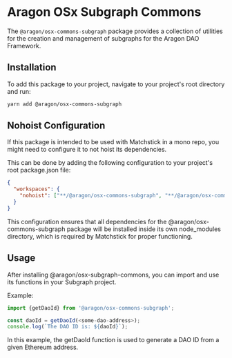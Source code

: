 # Aragon OSx Subgraph Commons

The `@aragon/osx-commons-subgraph` package provides a collection of utilities for the creation and management of subgraphs for the Aragon DAO Framework.

## Installation

To add this package to your project, navigate to your project's root directory and run:

```bash
yarn add @aragon/osx-commons-subgraph
```

## Nohoist Configuration

If this package is intended to be used with Matchstick in a mono repo, you might need to configure it to not hoist its dependencies.

This can be done by adding the following configuration to your project's root package.json file:

```json
{
  "workspaces": {
    "nohoist": ["**/@aragon/osx-commons-subgraph", "**/@aragon/osx-commons-subgraph/**"]
  }
}
```

This configuration ensures that all dependencies for the @aragon/osx-commons-subgraph package will be installed inside its own node_modules directory, which is required by Matchstick for proper functioning.

## Usage

After installing @aragon/osx-subgraph-commons, you can import and use its functions in your Subgraph project.

Example:

```ts
import {getDaoId} from '@aragon/osx-commons-subgraph';

const daoId = getDaoId(<some-dao-address>);
console.log(`The DAO ID is: ${daoId}`);
```

In this example, the getDaoId function is used to generate a DAO ID from a given Ethereum address.
